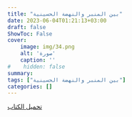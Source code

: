 ```yaml
---
title: "بين المنبر والنهضة الحسينية"
date: 2023-06-04T01:21:13+03:00
draft: false
ShowToc: False
cover:
    image: img/34.png
    alt: 'صورة'
    caption: ''
#    hidden: false
summary: 
tags: ["بين المنبر والنهضة الحسينية"]
categories: []
---
```

[تحميل الكتاب](./../../books/34.pdf)

